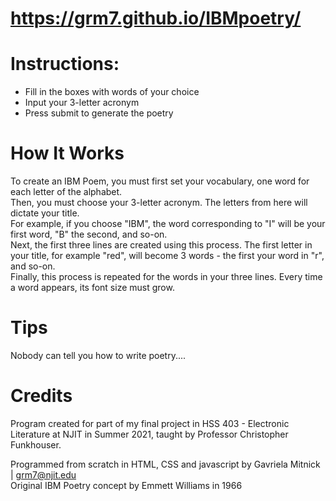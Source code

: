 # https://grm7.github.io/IBMpoetry/
# Instructions:
- Fill in the boxes with words of your choice
- Input your 3-letter acronym
- Press submit to generate the poetry

# How It Works
To create an IBM Poem, you must first set your vocabulary, one word for each letter of the alphabet.<br/>
Then, you must choose your 3-letter acronym. The letters from here will dictate your title.<br/>
For example, if you choose "IBM", the word corresponding to "I" will be your first word, "B" the second, and so-on.<br/>
Next, the first three lines are created using this process. The first letter in your title, for example "red", will become 3 words - the first your word in "r", and so-on.<br/>
Finally, this process is repeated for the words in your three lines. Every time a word appears, its font size must grow.<br/>

# Tips
Nobody can tell you how to write poetry....<br/>

# Credits
Program created for part of my final project in HSS 403 - Electronic Literature at NJIT in Summer 2021, taught by Professor Christopher Funkhouser.<br/>

Programmed from scratch in HTML, CSS and javascript by Gavriela Mitnick | grm7@njit.edu<br/>
Original IBM Poetry concept by Emmett Williams in 1966<br/>






